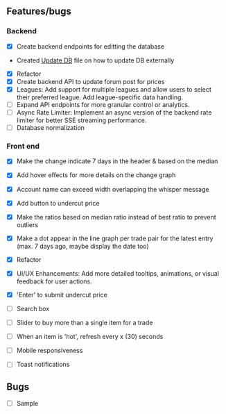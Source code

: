 ## Features/bugs

### Backend
- [x] Create backend endpoints for editting the database
- Created [Update DB](update_db.md) file on how to update DB externally
- [x] Refactor
- [x] Create backend API to update forum post for prices
- [x] Leagues: Add support for multiple leagues and allow users to select their preferred league. Add league-specific data handling.
- [ ] Expand API endpoints for more granular control or analytics.
- [ ] Async Rate Limiter: Implement an async version of the backend rate limiter for better SSE streaming performance.
- [ ] Database normalization

### Front end
- [x] Make the change indicate 7 days in the header & based on the median
- [x] Add hover effects for more details on the change graph
- [x] Account name can exceed width overlapping the whisper message
- [x] Add button to undercut price
- [x] Make the ratios based on median ratio instead of best ratio to prevent outliers
- [x] Make a dot appear in the line graph per trade pair for the latest entry (max. 7 days ago, maybe display the date too)
- [x] Refactor
- [x] UI/UX Enhancements: Add more detailed tooltips, animations, or visual feedback for user actions.
- [x] 'Enter' to submit undercut price
- [ ] Search box
- [ ] Slider to buy more than a single item for a trade
- [ ] When an item is 'hot', refresh every x (30) seconds
- [ ] Mobile responsiveness
- [ ] Toast notifications


## Bugs
- [ ] Sample